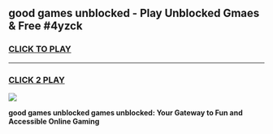 
## good games unblocked - Play Unblocked Gmaes & Free #4yzck
<h3>
<a href="https://premium.freeplayer.one?title=good_games_unblocked&ref=01M">CLICK TO PLAY</a></h3>
<hr>

<h3>
<a href="https://premium.freeplayer.one?title=good_games_unblocked&ref=01M">CLICK 2 PLAY</a>
  
</h3>

<a href="https://premium.freeplayer.one?title=good_games_unblocked&ref=01M"><img src="https://clearcache.store/games.png"></a>


**good games unblocked games unblocked: Your Gateway to Fun and Accessible Online Gaming**

